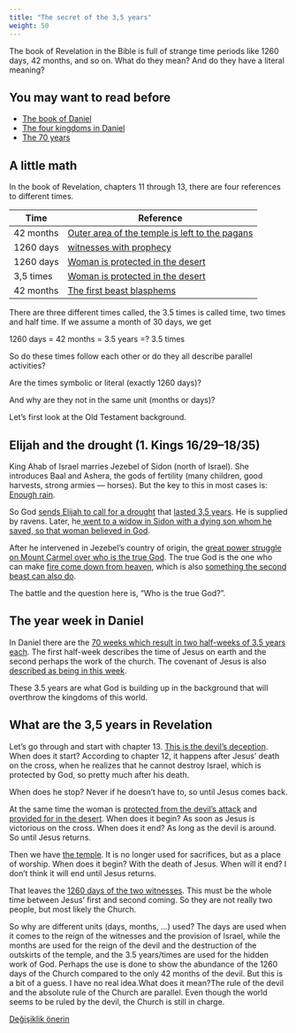 ```yaml
---
title: "The secret of the 3,5 years"
weight: 50
---
```



The book of Revelation in the Bible is full of strange time periods like 1260 days, 42 months, and so on. What do they mean? And do they have a literal meaning?


## You may want to read before

<a name="c871"></a>
- [The book of Daniel](../../../../bible/daniel/expl/the-book-of-daniel)
- [The four kingdoms in Daniel](../../../../bible/daniel/expl/the-four-kingdoms-in-daniel)
- [The 70 years](../../../../bible/daniel/expl/the-70-year-weeks)



## A little math

<a name="e7f0"></a>
In the book of Revelation, chapters 11 through 13, there are four references to different times.


| Time | Reference |
|------|-----------|
| 42 months | [Outer area of the temple is left to the pagans](https://www.bibleserver.com/NIV/Revelation11%2C2) |
| 1260 days | [witnesses with prophecy](https://www.bibleserver.com/NIV/Revelation11%2C3) |
| 1260 days | [Woman is protected in the desert](https://www.bibleserver.com/NIV/Revelation12%2C6) |
| 3,5 times | [Woman is protected in the desert](https://www.bibleserver.com/NIV/Revelation12%2C14) |
| 42 months | [The first beast blasphems](https://www.bibleserver.com/NIV/Revelation13%2C5) |

There are three different times called, the 3.5 times is called time, two times and half time. If we assume a month of 30 days, we get

1260 days = 42 months = 3.5 years =? 3.5 times

So do these times follow each other or do they all describe parallel activities?

Are the times symbolic or literal (exactly 1260 days)?

And why are they not in the same unit (months or days)?

Let’s first look at the Old Testament background.


## Elijah and the drought (1. Kings 16/29–18/35)

<a name="89d3"></a>
King Ahab of Israel marries Jezebel of Sidon (north of Israel). She introduces Baal and Ashera, the gods of fertility (many children, good harvests, strong armies — horses). But the key to this in most cases is: [Enough rain](https://www.bibleserver.com/NIV/1%20Kings17%3A8).

So God [sends Elijah to call for a drought](https://www.bibleserver.com/NIV/1%20Kings17%3A1) that [lasted 3,5 years](https://www.bibleserver.com/NIV/Luke4%3A25). He is supplied by ravens. Later, he[ went to a widow in Sidon with a dying son whom he saved, so that woman believed in God](https://www.bibleserver.com/NIV/1%20Kings17%3A6-24).

After he intervened in Jezebel’s country of origin, the [great power struggle on Mount Carmel over who is the true God](https://www.bibleserver.com/NIV/1%20Kings18%3A16-46). The true God is the one who can make [fire come down from heaven](https://www.bibleserver.com/NIV/1%20Kings18%3A24), which is also [something the second beast can also do](https://www.bibleserver.com/NIV/Revelation13%3A13).

The battle and the question here is, “Who is the true God?”.


## The year week in Daniel

<a name="96cb"></a>
In Daniel there are the [70 weeks which result in two half-weeks of 3.5 years each](../../../../bible/daniel/expl/the-70-year-weeks). The first half-week describes the time of Jesus on earth and the second perhaps the work of the church. The covenant of Jesus is also [described as being in this week](https://www.bibleserver.com/NIV/Daniel9%3A27).

These 3.5 years are what God is building up in the background that will overthrow the kingdoms of this world.


## What are the 3,5 years in Revelation

<a name="df73"></a>
Let’s go through and start with chapter 13. [This is the devil’s deception](../../../../content/beasts/expl/the-nature-of-the-beast-in-the-book-of-revelation). When does it start? According to chapter 12, it happens after Jesus’ death on the cross, when he realizes that he cannot destroy Israel, which is protected by God, so pretty much after his death.

When does he stop? Never if he doesn’t have to, so until Jesus comes back.



At the same time the woman is [protected from the devil’s attack](https://www.bibleserver.com/NIV/Revelation12%3A6) and [provided for in the desert](https://www.bibleserver.com/NIV/Revelation12%3A14). When does it begin? As soon as Jesus is victorious on the cross. When does it end? As long as the devil is around. So until Jesus returns.



Then we have [the temple](https://www.bibleserver.com/NIV/Revelation11%3A1-2). It is no longer used for sacrifices, but as a place of worship. When does it begin? With the death of Jesus. When will it end? I don’t think it will end until Jesus returns.



That leaves the [1260 days of the two witnesses](https://www.bibleserver.com/NIV/Revelation11%3A3). This must be the whole time between Jesus’ first and second coming. So they are not really two people, but most likely the Church.



So why are different units (days, months, …) used? The days are used when it comes to the reign of the witnesses and the provision of Israel, while the months are used for the reign of the devil and the destruction of the outskirts of the temple, and the 3.5 years/times are used for the hidden work of God. Perhaps the use is done to show the abundance of the 1260 days of the Church compared to the only 42 months of the devil. But this is a bit of a guess. I have no real idea.What does it mean?The rule of the devil and the absolute rule of the Church are parallel. Even though the world seems to be ruled by the devil, the Church is still in charge.


[Değişiklik önerin](https://github.com/revelation-today/revelation-today/blob/main/exampleSite/content/docs/bible/daniel/expl/the-secret-of-the-3-5-years.md)
